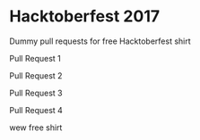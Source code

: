 # Hacktoberfest 2017
Dummy pull requests for free Hacktoberfest shirt

Pull Request 1

Pull Request 2

Pull Request 3

Pull Request 4

wew free shirt